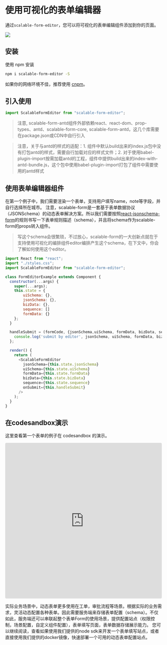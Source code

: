 # 使用可视化的表单编辑器
通过`scalable-form-editor`，您可以将可视化的表单编辑组件添加到你的页面。

![](https://img.alicdn.com/tfs/TB1m6eUz4v1gK0jSZFFXXb0sXXa-2874-1486.png)

## 安装

使用 npm 安装

```bash
npm i scalable-form-editor -S
```

如果你的网络环境不佳，推荐使用 [cnpm](https://developer.aliyun.com/mirror/NPM)。

## 引入使用
```javascript
import ScalableFormEditor from "scalable-form-editor";
```
> 注意, scalable-form-antd组件外部依赖react、react-dom、prop-types、antd、scalable-form-core, scalable-form-antd，这几个库需要在package.json或CDN中自行引入

> 注意，关于与antd的样式的适配：1. 组件中默认build出来的index.js包中没有打包antd的样式，需要自行加载对应的样式文件；2. 对于使用babel-plugin-import按需加载antd的工程，组件中提供build出来的index-with-antd-bundle.js，这个包中使用babel-plugin-import打包了组件中需要使用的antd样式

## 使用表单编辑器组件
在第一个例子中，我们需要渲染一个表单，支持用户填写name，note等字段，并自行选择所在城市。
注意，scalable-form是一套基于表单数据协议（JSONSchema）的动态表单解决方案。所以我们需要按照[react-jsonschema-form](https://github.com/rjsf-team/react-jsonschema-form)的规则书写一下表单规则描述（schema），并且将schema作为scalable-form的props转入组件。
> 写这个schema会很繁琐，不过放心，scalable-form的一大创新点就在于支持使用可视化的编排组件editor编排产生这个schema，在下文中，你会了解如何使用这个editor。

```javascript
import React from "react";
import "./styles.css";
import ScalableFormEditor from "scalable-form-editor";

class FormEditorExample extends Component {
  constructor(...args) {
    super(...args);
    this.state = {
        uiSchema: {},
        jsonSchema: {},
        bizData: {},
        sequence: []
        formData: {}
    };
  }

  handleSubmit = (formCode, {jsonSchema,uiSchema, formData, bizData, sequence}) => {
    console.log('submit by editor', jsonSchema, uiSchema, formData, bizData, sequence);
  };

  render() {
    return (
      <ScalableFormEditor
        jsonSchema={this.state.jsonSchema}
        uiSchema={this.state.uiSchema}
        formData={this.state.formData}
        bizData={this.state.bizData}
        sequence={this.state.sequence}
        onSubmit={this.handleSubmit}
      />
    );
  }
}
```

## 在codesandbox演示
这里查看第一个表单的例子在 codesandbox 的演示。

<iframe
     src="https://codesandbox.io/embed/late-bird-xform-antd-mobile-fz9m4?fontsize=14&hidenavigation=1&theme=dark&view=preview"
     style="width:100%; height:500px; border:0; border-radius: 4px; overflow:hidden;"
     title="late-bird-xform-editor"
     allow="geolocation; microphone; camera; midi; vr; accelerometer; gyroscope; payment; ambient-light-sensor; encrypted-media; usb"
     sandbox="allow-modals allow-forms allow-popups allow-scripts allow-same-origin"
   ></iframe>

实际业务场景中，动态表单更多使用在工单，审批流程等场景。根据实际的业务需求，灵活动态配置各种表单。因此需要服务端来存储表单配置（schema）。不仅如此，服务端还可以串联起整个表单Form的使用场景，提供配置站点（权限控制，场景配置，自定义组件配置），表单填写页面，表单数据存储展示能力。
您可以继续阅读，查看如果使用我们提供的node sdk来开发一个表单填写站点，或者直接使用我们提供的docker镜像，快速部署一个可用的动态表单配置站点。
